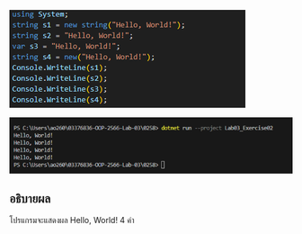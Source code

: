 ![](/Pictures/Picture-15.png)

![](/Pictures/Picture-16.png)

## อธิบายผล

โปรแกรมจะแสดงผล Hello, World! 4 คำ
